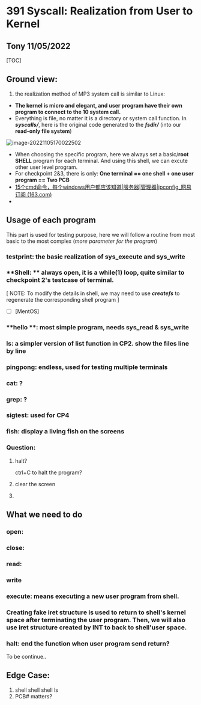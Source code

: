# 391 Syscall: Realization from User to Kernel

## Tony 11/05/2022

[TOC]

## Ground view:

1. the realization method of MP3 system call is similar to Linux: 

- **The kernel is micro and elegant, and user program have their own program to connect to the 10 system call.**
- Everything is file, no matter it is a directory or system call function. In ***syscalls/***, here is the original code generated to the ***fsdir/*** (into our **read-only file system**)

![image-20221105170022502](C:\Users\everloom\AppData\Roaming\Typora\typora-user-images\image-20221105170022502.png)

- When choosing the specific program, here we always set a basic/**root** **SHELL** program for each terminal. And using this shell, we can excute other user level program.
- For checkpoint 2&3, there is only: **One terminal == one shell + one user program == Two PCB**
- [15个cmd命令，每个windows用户都应该知道|服务器|管理器|ipconfig_网易订阅 (163.com)](https://www.163.com/dy/article/HKMMQARI0553X5CR.html)
- 

## Usage of each program

This part is used for testing purpose, here we will follow a routine from most basic to the most complex (*more parameter for the program*)

### testprint: the basic realization of sys_execute and sys_write



### **Shell: ** always open, it is a while(1) loop, quite similar to checkpoint 2's testcase of terminal.

[ NOTE: To modify the details in shell, we may need to use ***createfs*** to regenerate the corresponding shell program ]

- [ ] [MentOS]

### **hello **:  most simple program, needs sys_read & sys_write

### **ls**: a simpler version of list function in CP2. show the files line by line

### pingpong: endless, used for testing multiple terminals

### cat: ?

### grep: ?

### sigtest: used for CP4

### fish: display a living fish on the screens



### Question: 

1. halt?

   ctrl+C to halt the program?

2. clear the screen

3. 

## What we need to do

### open: 

### close:

### read:

### write

### execute: means executing a new user program from shell. 

### Creating fake iret structure is used to return to shell's kernel space after terminating the user program. Then, we will also use iret structure created by INT to back to shell'user space.

### halt: end the function when user program send return?

To be continue..

## Edge Case:

1. shell shell shell ls
2. PCB# matters?

